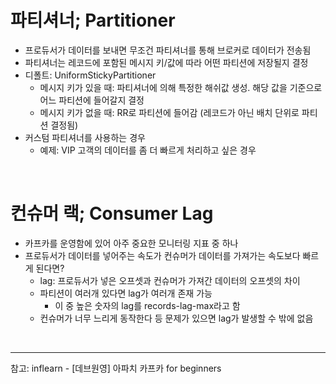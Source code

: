 # 파티셔너; Partitioner

- 프로듀서가 데이터를 보내면 무조건 파티셔너를 통해 브로커로 데이터가 전송됨
- 파티셔너는 레코드에 포함된 메시지 키/값에 따라 어떤 파티션에 저장될지 결정
- 디폴트: UniformStickyPartitioner
  - 메시지 키가 있을 때: 파티셔너에 의해 특정한 해쉬값 생성. 해당 값을 기준으로 어느 파티션에 들어갈지 결정
  - 메시지 키가 없을 때: RR로 파티션에 들어감 (레코드가 아닌 배치 단위로 파티션 결정됨)
- 커스텀 파티셔너를 사용하는 경우
  - 예제: VIP 고객의 데이터를 좀 더 빠르게 처리하고 싶은 경우

<br/>

# 컨슈머 랙; Consumer Lag

- 카프카를 운영함에 있어 아주 중요한 모니터링 지표 중 하나
- 프로듀서가 데이터를 넣어주는 속도가 컨슈머가 데이터를 가져가는 속도보다 빠르게 된다면?
  - lag: 프로듀서가 넣은 오프셋과 컨슈머가 가져간 데이터의 오프셋의 차이
  - 파티션이 여러개 있다면 lag가 여러개 존재 가능
    - 이 중 높은 숫자의 lag를 records-lag-max라고 함
  - 컨슈머가 너무 느리게 동작한다 등 문제가 있으면 lag가 발생할 수 밖에 없음

<br/>

***
참고: inflearn - [데브원영] 아파치 카프카 for beginners
